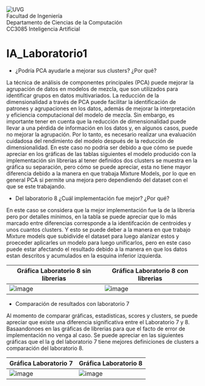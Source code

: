 
![UVG](https://res.cloudinary.com/webuvg/image/upload/f_auto/v1551291412/WEB/institucional/logouvg.png) <br>
Facultad de Ingeniería <br>
Departamento de Ciencias de la Computación <br>
CC3085 Inteligencia Artificial <br>


# IA_Laboratorio1

- ¿Podría PCA ayudarle a mejorar sus clusters? ¿Por qué?

La técnica de análisis de componentes principales (PCA) puede mejorar la agrupación de datos en modelos de mezcla, que son utilizados para identificar grupos en datos multivariados. La reducción de la dimensionalidad a través de PCA puede facilitar la identificación de patrones y agrupaciones en los datos, además de mejorar la interpretación y eficiencia computacional del modelo de mezcla. Sin embargo, es importante tener en cuenta que la reducción de dimensionalidad puede llevar a una pérdida de información en los datos y, en algunos casos, puede no mejorar la agrupación. Por lo tanto, es necesario realizar una evaluación cuidadosa del rendimiento del modelo después de la reducción de dimensionalidad. En este caso no podria ser debido a que cómo se puede apreciar en los gráficas de las tablas siguientes el modelo producido con la implementación sin librerias al tener definidos dos clusters se muestra en la gráfica su separación, pero cómo se puede apreciar, esta no tiene mayor diferencia debido a la manera en que trabaja Mixture Models, por lo que en general PCA si permite una mejora pero dependiendo del dataset con el que se este trabajando.

- Del laboratorio 8 ¿Cuál implementación fue mejor? ¿Por qué? 

En este caso se considera que la mejor implementación fue la de la libreria pero por detalles mínimos, en la tabla se puede apreciar que lo más marcado entre diferencias corresponde a la identifcación de centroides y unos cuantos clusters. Y esto se puede deber a la manera en que trabajo Mixture models que subidivide el dataset para luego alanizar estos y proeceder aplicarles un modelo para luego unificarlos, pero en este caso puede estar afectando el resultado debido a la manera en que los datos estan descritos y acumulados en la esquina inferior izquierda.

| Gráfica Laboratorio 8 sin librerias| Gráfica Laboratorio 8 con librerias |
|-----------|-----------|
| ![image](https://user-images.githubusercontent.com/60375344/229259903-e158fdd7-9cde-425c-8890-7d3deeb0736c.png) | ![image](https://user-images.githubusercontent.com/60375344/229258859-893af976-2b0d-44a1-9cde-4887f55f8a45.png)|

- Comparación de resultados con laboratorio 7

Al momento de comparar gráficas, estadisticas, scores y clusters, se puede apreciar que existe una diferencia significativa entre el Laboratorio 7 y 8. Basaandonoes en las gráficas de librerias para que el facto de error de implementación no venga al caso. Se puede apreciar en las siguientes gráficas que el la g del laboratorio 7 tiene mejores definiciones de clusters a comparación del laboratorio 8.

| Gráfica Laboratorio 7 | Gráfica Laboratorio 8 |
|-----------|-----------|
| ![image](https://user-images.githubusercontent.com/60375344/229258846-2d099356-221f-4ca1-80e9-588098b300eb.png) | ![image](https://user-images.githubusercontent.com/60375344/229258859-893af976-2b0d-44a1-9cde-4887f55f8a45.png)|


